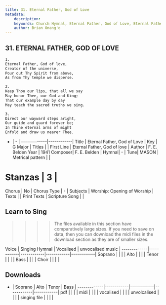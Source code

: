 ```yaml
---
title: 31. Eternal Father, God of Love
metadata:
    description: 
    keywords: Church Hymnal, Eternal Father, God of Love, Eternal Father, God of love, 
    author: Brian Onang'o
---
```



## 31. ETERNAL FATHER, GOD OF LOVE

```txt
1.
Eternal Father, God of love, 
Creator of the universe, 
Pour out Thy Spirit from above, 
As from Thy temple we disperse. 

2.
Keep Thou our lips, that all we say 
May honor Thee, our God and King; 
That our example day by day 
May teach the sacred truths we sing. 

3.
Direct our wayward steps aright, 
Our guide and guard forever be; 
In Thine eternal arms of might 
Enfold and draw us nearer Thee.

```

- |   -  |
-------------|------------|
Title | Eternal Father, God of Love |
Key | G Major |
Titles |  |
First Line | Eternal Father, God of love |
Author | F. E. Belden
Year | 1941
Composer| F. E. Belden |
Hymnal|  - |
Tune| MASON |
Metrical pattern | |
# Stanzas | 3 |
Chorus | No |
Chorus Type | - |
Subjects | Worship: Opening of Worship |
Texts |  |
Print Texts | 
Scripture Song |  |
  
## Learn to Sing

>>>> The files available in this section have comparatively large sizes. If you need to save on data, then you can download the midi files in the download section as they are of smaller sizes.

Voice |  Singing Hymnal | Vocalised | unvocalised music |
-------------|------------|------------|------------|------------|
Soprano | | | |
Alto | | | |
Tenor | | | |
Bass | | | |
Choir | | | |

## Downloads

- |  Soprano | Alto | Tenor | Bass |
-------------|------------|------------|------------|------------|
pdf | | | |
midi | | | |
vocalised | | | |
unvolcalised | | | |
singing file | | | |
  